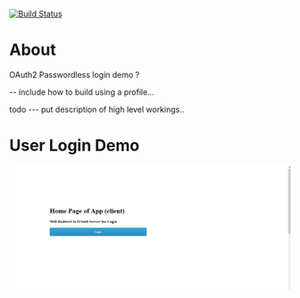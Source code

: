 [![Build Status](https://travis-ci.org/abdulwahabO/identity-provider-demo.svg?branch=master)](https://travis-ci.org/abdulwahabO/identity-provider-demo)

# About

OAuth2 Passwordless login demo ?

-- include how to build using a profile...

todo --- put description of high level workings..

# User Login Demo

![User Login Demo](demo.gif)
